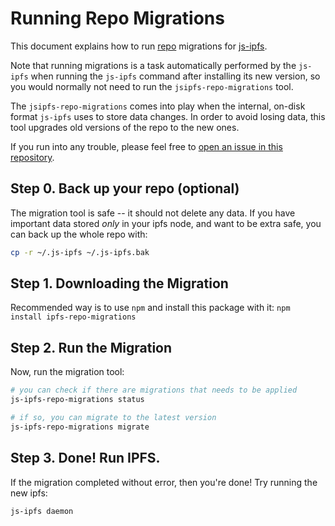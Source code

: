 # Running Repo Migrations

This document explains how to run [repo](https://github.com/ipfs/specs/tree/master/repo/) migrations for [js-ipfs](https://github.com/ipfs/js-ipfs).

Note that running migrations is a task automatically performed by the `js-ipfs` when running the `js-ipfs` command after installing its new version, so you would normally not need to run the `jsipfs-repo-migrations` tool.

The `jsipfs-repo-migrations` comes into play when the internal, on-disk format `js-ipfs` uses to store data changes. In order to avoid losing data, this tool upgrades old versions of the repo to the new ones.

If you run into any trouble, please feel free to [open an issue in this repository](https://github.com/ipfs/js-ipfs-repo-migrations/issues).

## Step 0. Back up your repo (optional)

The migration tool is safe -- it should not delete any data. If you have important data stored _only_ in your ipfs node, and want to be extra safe, you can back up the whole repo with:

```sh
cp -r ~/.js-ipfs ~/.js-ipfs.bak
```

## Step 1. Downloading the Migration

Recommended way is to use `npm` and install this package with it: `npm install ipfs-repo-migrations`

## Step 2. Run the Migration

Now, run the migration tool:

```sh
# you can check if there are migrations that needs to be applied
js-ipfs-repo-migrations status

# if so, you can migrate to the latest version
js-ipfs-repo-migrations migrate
```

## Step 3. Done! Run IPFS.

If the migration completed without error, then you're done! Try running the new ipfs:

```
js-ipfs daemon
```
